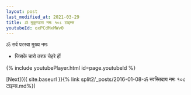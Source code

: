 ```yaml
---
layout: post
last_modified_at: 2021-03-29
title: ॐ मुकुण्डाय नमः १०८ टाइम्स
youtubeId: oxPCdMxMWv0
---
```

 
 
 ॐ सर्व परस्वा मुख्य नमः  
 
 -  जिसके चारो तरफ चेहरे हों 
 
  
 
  
 
 
 
 
 
 


{% include youtubePlayer.html id=page.youtubeId %}
 
[Next]({{ site.baseurl }}{% link  split2/_posts/2016-01-08-ॐ स्वस्तिदाय नमः १०८ टाइम्स.md%})
 
